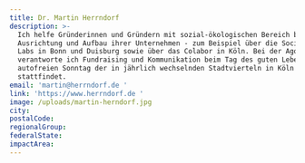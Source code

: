 ```yaml
---
title: Dr. Martin Herrndorf
description: >-
  Ich helfe Gründerinnen und Gründern mit sozial-ökologischen Bereich bei
  Ausrichtung und Aufbau ihrer Unternehmen - zum Beispiel über die Social Impact
  Labs in Bonn und Duisburg sowie über das Colabor in Köln. Bei der Agora Köln
  verantworte ich Fundraising und Kommunikation beim Tag des guten Lebens, einem
  autofreien Sonntag der in jährlich wechselnden Stadtvierteln in Köln
  stattfindet.  
email: 'martin@herrndorf.de '
link: 'https://www.herrndorf.de '
image: /uploads/martin-herndorf.jpg
city:
postalCode:
regionalGroup:
federalState:
impactArea:
---
```



